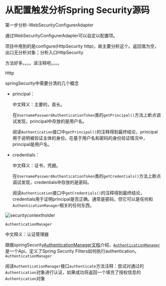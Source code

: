 

# 从配置触发分析Spring Security源码

第一步分析-WebSecurityConfigurerAdapter

通过WebSecurityConfigurerAdapter可以自定以配置项。

项目中用到的是configure(HttpSecurity http)，故主要分析这个。返回值为空，出口无分析对象；分析入口HttpSecurity

方法好多。。。。读注释吧。。。。

Http



springSecurity中需要分清的几个概念

- principal：

  中文释义：主要的，首长。

  在`UsernamePasswordAuthenticationToken`类的`getPrincipal()`方法上断点调试发现，principal中存放的是用户名。

  阅读`Authentication`接口中`getPrincipal()`的注释得到最终结论，principal用于说明被验证主体的身份。在基于用户名和密码的身份验证情况中，principal是用户名。

- credentials：

  中文释义：证书，凭据。

  在`UsernamePasswordAuthenticationToken`类的`getCredentials()`方法上断点调试发现，credentials中存放的是密码。

  阅读`Authentication`接口中`getCredentials()`的注释得到最终结论，credentials用于证明principal是否正确。通常是密码，但它可以是任何和`AuthenticationManager`相关的任何东西。

![securitycontextholder](https://docs.spring.io/spring-security/site/docs/current/reference/html5/images/servlet/authentication/architecture/securitycontextholder.png)



`AuthenticationManager`

中文释义：认证管理器

跟据springSecurity[AuthenticationManager文档](https://docs.spring.io/spring-security/site/docs/current/reference/html5/#servlet-authentication-authenticationmanager)介绍，[`AuthenticationManager`](https://docs.spring.io/spring-security/site/docs/current/api/org/springframework/security/authentication/AuthenticationManager.html) 是一个Api，定义了Spring Security Filters如何执行authentication。`AuthenticationManager`

阅读`AuthenticationManager`接口`authenticate`方法注释：尝试对通过的`Authentication`对象进行认证，如果成功将返回一个填充了授权信息的`Authentication`对象

